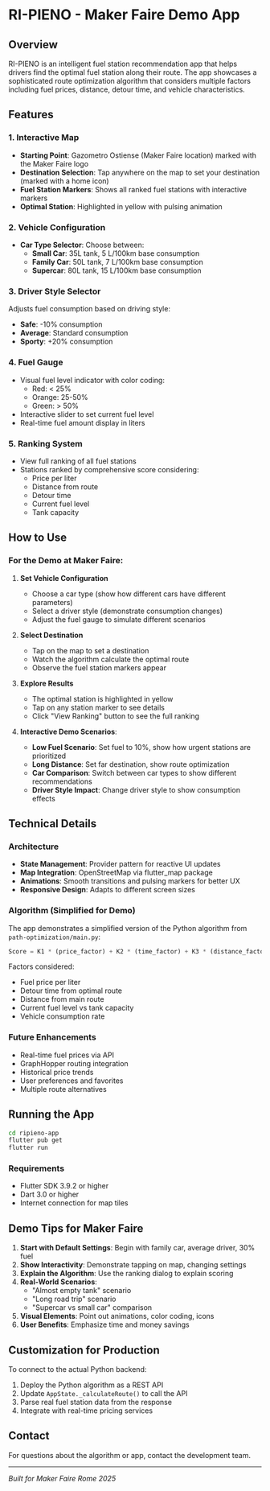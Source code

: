 # RI-PIENO - Maker Faire Demo App

## Overview
RI-PIENO is an intelligent fuel station recommendation app that helps drivers find the optimal fuel station along their route. The app showcases a sophisticated route optimization algorithm that considers multiple factors including fuel prices, distance, detour time, and vehicle characteristics.

## Features

### 1. Interactive Map
- **Starting Point**: Gazometro Ostiense (Maker Faire location) marked with the Maker Faire logo
- **Destination Selection**: Tap anywhere on the map to set your destination (marked with a home icon)
- **Fuel Station Markers**: Shows all ranked fuel stations with interactive markers
- **Optimal Station**: Highlighted in yellow with pulsing animation

### 2. Vehicle Configuration
- **Car Type Selector**: Choose between:
  - **Small Car**: 35L tank, 5 L/100km base consumption
  - **Family Car**: 50L tank, 7 L/100km base consumption  
  - **Supercar**: 80L tank, 15 L/100km base consumption

### 3. Driver Style Selector
Adjusts fuel consumption based on driving style:
- **Safe**: -10% consumption
- **Average**: Standard consumption
- **Sporty**: +20% consumption

### 4. Fuel Gauge
- Visual fuel level indicator with color coding:
  - Red: < 25%
  - Orange: 25-50%
  - Green: > 50%
- Interactive slider to set current fuel level
- Real-time fuel amount display in liters

### 5. Ranking System
- View full ranking of all fuel stations
- Stations ranked by comprehensive score considering:
  - Price per liter
  - Distance from route
  - Detour time
  - Current fuel level
  - Tank capacity

## How to Use

### For the Demo at Maker Faire:

1. **Set Vehicle Configuration**
   - Choose a car type (show how different cars have different parameters)
   - Select a driver style (demonstrate consumption changes)
   - Adjust the fuel gauge to simulate different scenarios

2. **Select Destination**
   - Tap on the map to set a destination
   - Watch the algorithm calculate the optimal route
   - Observe the fuel station markers appear

3. **Explore Results**
   - The optimal station is highlighted in yellow
   - Tap on any station marker to see details
   - Click "View Ranking" button to see the full ranking

4. **Interactive Demo Scenarios**:
   - **Low Fuel Scenario**: Set fuel to 10%, show how urgent stations are prioritized
   - **Long Distance**: Set far destination, show route optimization
   - **Car Comparison**: Switch between car types to show different recommendations
   - **Driver Style Impact**: Change driver style to show consumption effects

## Technical Details

### Architecture
- **State Management**: Provider pattern for reactive UI updates
- **Map Integration**: OpenStreetMap via flutter_map package
- **Animations**: Smooth transitions and pulsing markers for better UX
- **Responsive Design**: Adapts to different screen sizes

### Algorithm (Simplified for Demo)
The app demonstrates a simplified version of the Python algorithm from `path-optimization/main.py`:

```dart
Score = K1 * (price_factor) + K2 * (time_factor) + K3 * (distance_factor)
```

Factors considered:
- Fuel price per liter
- Detour time from optimal route
- Distance from main route
- Current fuel level vs tank capacity
- Vehicle consumption rate

### Future Enhancements
- Real-time fuel prices via API
- GraphHopper routing integration
- Historical price trends
- User preferences and favorites
- Multiple route alternatives

## Running the App

```bash
cd ripieno-app
flutter pub get
flutter run
```

### Requirements
- Flutter SDK 3.9.2 or higher
- Dart 3.0 or higher
- Internet connection for map tiles

## Demo Tips for Maker Faire

1. **Start with Default Settings**: Begin with family car, average driver, 30% fuel
2. **Show Interactivity**: Demonstrate tapping on map, changing settings
3. **Explain the Algorithm**: Use the ranking dialog to explain scoring
4. **Real-World Scenarios**: 
   - "Almost empty tank" scenario
   - "Long road trip" scenario
   - "Supercar vs small car" comparison
5. **Visual Elements**: Point out animations, color coding, icons
6. **User Benefits**: Emphasize time and money savings

## Customization for Production

To connect to the actual Python backend:
1. Deploy the Python algorithm as a REST API
2. Update `AppState._calculateRoute()` to call the API
3. Parse real fuel station data from the response
4. Integrate with real-time pricing services

## Contact

For questions about the algorithm or app, contact the development team.

---
*Built for Maker Faire Rome 2025*

